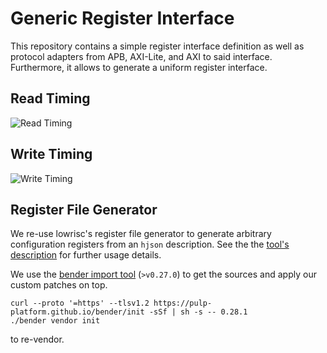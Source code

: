 # Generic Register Interface

This repository contains a simple register interface definition as well as protocol adapters from APB, AXI-Lite, and AXI to said interface. Furthermore, it allows to generate a uniform register interface.

## Read Timing

![Read Timing](docs/timing_read.png)

## Write Timing

![Write Timing](docs/timing_write.png)

## Register File Generator

We re-use lowrisc's register file generator to generate arbitrary configuration registers from an `hjson` description. See the the [tool's description](https://opentitan.org/book/util/reggen/index.html) for further usage details.

We use the [bender import tool](https://github.com/pulp-platform/bender#import-----copy-files-from-dependencies-that-do-not-support-bender) (`>v0.27.0`) to get the sources and apply our custom patches on top.

    curl --proto '=https' --tlsv1.2 https://pulp-platform.github.io/bender/init -sSf | sh -s -- 0.28.1
    ./bender vendor init

to re-vendor.
